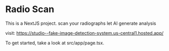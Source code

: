 # Radio Scan

This is a NextJS project.
scan your radiographs let AI generate analysis

visit: https://studio--fake-image-detection-system.us-central1.hosted.app/

To get started, take a look at src/app/page.tsx.
